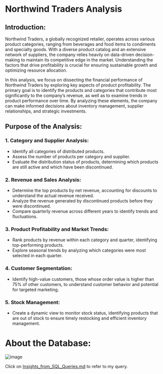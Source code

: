 # Northwind Traders Analysis

## Introduction: 
  Northwind Traders, a globally recognized retailer, operates across various product categories, ranging from beverages and food items to condiments and specialty goods. With a diverse product catalog and an extensive network of suppliers, the company relies heavily on data-driven decision-making to maintain its competitive edge in the market. Understanding the factors that drive profitability is crucial for ensuring sustainable growth and optimizing resource allocation.
  
  In this analysis, we focus on dissecting the financial performance of Northwind Traders by exploring key aspects of product profitability. The primary goal is to identify the products and categories that contribute most significantly to the company’s revenue, as well as to examine trends in product performance over time. By analyzing these elements, the company can make informed decisions about inventory management, supplier relationships, and strategic investments.

## Purpose of the Analysis:

### 1. Category and Supplier Analysis:
- Identify all categories of distributed products.
- Assess the number of products per category and supplier.
- Evaluate the distribution status of products, determining which products are still active and   which have been discontinued.
### 2. Revenue and Sales Analysis:
- Determine the top products by net revenue, accounting for discounts to understand the actual   revenue received.
- Analyze the revenue generated by discontinued products before they were discontinued.
- Compare quarterly revenue across different years to identify trends and fluctuations.
### 3. Product Profitability and Market Trends:
- Rank products by revenue within each category and quarter, identifying top-performing           products.  
- Explore seasonal trends by analyzing which categories were most selected in each quarter.
### 4. Customer Segmentation:
- Identify high-value customers, those whose order value is higher than 75% of other customers,   to understand customer behavior and potential for targeted marketing.
### 5. Stock Management:
- Create a dynamic view to monitor stock status, identifying products that are out of stock to 
  ensure timely restocking and efficient inventory management.

# About the Database:

![image](https://github.com/user-attachments/assets/18d6eaff-8c45-4c57-8735-50f767b56df6)

Click on [Insights_from_SQL_Queries.md](https://github.com/quachquoccuong2904/Notrhwind-Traders-Analysis/blob/main/Insights_from_SQL_Queries.md)  to refer to my query.

